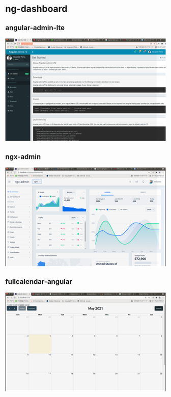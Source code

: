# ng-dashboard

## angular-admin-lte

![a](./angular-admin-lte/Screenshot.png)


## ngx-admin

![n](./ngx-admin/Screenshot.png)


## fullcalendar-angular

![f](./fullcalendar-angular/Screenshot.png)


